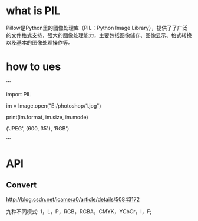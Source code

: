 # what is PIL
Pillow是Python里的图像处理库（PIL：Python Image Library），提供了了广泛的文件格式支持，强大的图像处理能力，主要包括图像储存、图像显示、格式转换以及基本的图像处理操作等。

# how to ues

'''

import PIL

im = Image.open("E:/photoshop/1.jpg") 

print(im.format, im.size, im.mode) 

('JPEG', (600, 351), 'RGB')

'''

# API
## Convert
http://blog.csdn.net/icamera0/article/details/50843172

九种不同模式: 1，L，P，RGB，RGBA，CMYK，YCbCr，I，F;


